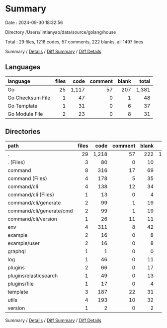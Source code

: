 # Summary

Date : 2024-09-30 18:32:56

Directory /Users/lintianyao/data/source/golang/house

Total : 29 files,  1218 codes, 57 comments, 222 blanks, all 1497 lines

Summary / [Details](details.md) / [Diff Summary](diff.md) / [Diff Details](diff-details.md)

## Languages
| language | files | code | comment | blank | total |
| :--- | ---: | ---: | ---: | ---: | ---: |
| Go | 25 | 1,117 | 57 | 207 | 1,381 |
| Go Checksum File | 1 | 47 | 0 | 1 | 48 |
| Go Template | 1 | 31 | 0 | 6 | 37 |
| Go Module File | 2 | 23 | 0 | 8 | 31 |

## Directories
| path | files | code | comment | blank | total |
| :--- | ---: | ---: | ---: | ---: | ---: |
| . | 29 | 1,218 | 57 | 222 | 1,497 |
| . (Files) | 3 | 80 | 0 | 10 | 90 |
| command | 8 | 316 | 17 | 69 | 402 |
| command (Files) | 4 | 178 | 5 | 35 | 218 |
| command/cli | 4 | 138 | 12 | 34 | 184 |
| command/cli (Files) | 1 | 13 | 0 | 4 | 17 |
| command/cli/generate | 2 | 99 | 1 | 19 | 119 |
| command/cli/generate/cmd | 2 | 99 | 1 | 19 | 119 |
| command/cli/version | 1 | 26 | 11 | 11 | 48 |
| env | 4 | 311 | 8 | 42 | 361 |
| example | 2 | 16 | 0 | 8 | 24 |
| example/user | 2 | 16 | 0 | 8 | 24 |
| graphql | 1 | 1 | 0 | 0 | 1 |
| log | 1 | 46 | 0 | 11 | 57 |
| plugins | 2 | 66 | 0 | 17 | 83 |
| plugins/elasticsearch | 1 | 49 | 0 | 13 | 62 |
| plugins/file | 1 | 17 | 0 | 4 | 21 |
| template | 3 | 187 | 22 | 31 | 240 |
| utils | 4 | 193 | 10 | 32 | 235 |
| version | 1 | 2 | 0 | 2 | 4 |

Summary / [Details](details.md) / [Diff Summary](diff.md) / [Diff Details](diff-details.md)